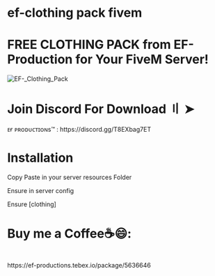 # ef-clothing pack fivem
# FREE CLOTHING PACK from EF-Production for Your FiveM Server!

![EF-_Clothing_Pack](https://github.com/blastersuraj/EF-Clothing-Pack-FiveM/assets/104319683/db2ada4d-9348-4a34-80ae-8894dbd6abde)


<h1>Join Discord For Download 〢 ➤ </h1>
ᴇғ ᴘʀᴏᴅᴜᴄᴛɪᴏɴs™ : https://discord.gg/T8EXbag7ET

<h1> Installation </h1>
<p> Copy Paste in your server resources Folder</p>
<p>Ensure in server config </p>
<p>Ensure [clothing]</p>


<h1>Buy me a Coffee☕😄:</h1><br>
https://ef-productions.tebex.io/package/5636646<br>





